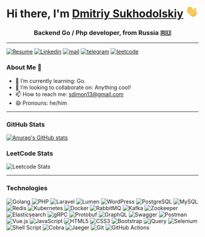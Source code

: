 <h1 align="center">Hi there, I'm <a href="https://sdimon13.com/" target="_blank">Dmitriy Sukhodolskiy</a> 
<img src="https://github.com/sdimon13/sdimon13/raw/main/images/Hi.gif" height="32"/></h1>
<h3 align="center">Backend Go / Php developer, from Russia 🇷🇺</h3>

---

[![Resume](https://img.shields.io/badge/📄resume-gray?&style=for-the-badge)](https://sdimon13.github.io/resume/Dmitriy_Sukhodolskiy_Resume.pdf)
[![Linkedin](https://img.shields.io/badge/linkedin-%230077B5.svg?&style=for-the-badge&logo=linkedin)](https://www.linkedin.com/in/sdimon13/)
[![mail](https://img.shields.io/badge/Gmail-D14836?style=for-the-badge&logo=gmail&logoColor=white)](mailto:sdimon13@gmail.com)
[![telegram](https://img.shields.io/badge/-telegram-blue?style=for-the-badge&logo=Telegram)](https://t.me/D_Suhodolskiy)
[![leetcode](https://img.shields.io/badge/LeetCode-000000?style=for-the-badge&logo=Leetcode&)](https://leetcode.com/sdimon13/)


### About Me 👦

- 🌱 I’m currently learning: Go.
- 👯 I’m looking to collaborate on: Anything cool!
- 📫 How to reach me: sdimon13@gmail.com
- 😄 Pronouns: he/him

---

### GitHub Stats

[![Anurag's GitHub stats](https://github-readme-stats.vercel.app/api?username=sdimon13&show_icons=true&theme=dark)](https://github.com/anuraghazra/github-readme-stats)

### LeetCode Stats

![Leetcode Stats](https://leetcard.jacoblin.cool/sdimon13?theme=dark)

---

### Technologies

<img alt="Golang" src="https://img.shields.io/badge/Golang-%2300ADD8.svg?style=for-the-badge&logo=go&logoColor=white"/>
<img alt="PHP" src="https://img.shields.io/badge/PHP-%23777BB4.svg?style=for-the-badge&logo=php&logoColor=white"/>

<img alt="Laravel" src="https://img.shields.io/badge/Laravel-%23FF2D20.svg?style=for-the-badge&logo=laravel&logoColor=white"/>
<img alt="Lumen" src="https://img.shields.io/badge/Lumen-%23E74430.svg?style=for-the-badge&logo=lumen&logoColor=white"/>
<img alt="WordPress" src="https://img.shields.io/badge/WordPress-%2321759B.svg?style=for-the-badge&logo=wordpress&logoColor=white"/>

<img alt="PostgreSQL" src="https://img.shields.io/badge/PostgreSQL-%23336791.svg?style=for-the-badge&logo=postgresql&logoColor=white"/>
<img alt="MySQL" src="https://img.shields.io/badge/MySQL-%234479A1.svg?style=for-the-badge&logo=mysql&logoColor=white"/>
<img alt="Redis" src="https://img.shields.io/badge/Redis-%23DC382D.svg?style=for-the-badge&logo=redis&logoColor=white"/>

<img alt="Kubernetes" src="https://img.shields.io/badge/Kubernetes-%23326CE5.svg?style=for-the-badge&logo=kubernetes&logoColor=white"/>
<img alt="Docker" src="https://img.shields.io/badge/docker%20-%230db7ed.svg?&style=for-the-badge&logo=docker&logoColor=white"/>
<img alt="RabbitMQ" src="https://img.shields.io/badge/RabbitMQ-%23FF6600.svg?style=for-the-badge&logo=rabbitmq&logoColor=white"/>
<img alt="Kafka" src="https://img.shields.io/badge/Kafka-%23231F20.svg?style=for-the-badge&logo=apache-kafka&logoColor=white"/>
<img alt="Zookeeper" src="https://img.shields.io/badge/Zookeeper-%232E8B57.svg?style=for-the-badge&logo=apache-zookeeper&logoColor=white"/>
<img alt="Elasticsearch" src="https://img.shields.io/badge/Elasticsearch-%23005571.svg?style=for-the-badge&logo=elasticsearch&logoColor=white"/>

<img alt="gRPC" src="https://img.shields.io/badge/gRPC-%230080C2.svg?style=for-the-badge&logo=grpc&logoColor=white"/>
<img alt="Protobuf" src="https://img.shields.io/badge/Protobuf-%233282C9.svg?style=for-the-badge&logo=protocol-buffers&logoColor=white"/>
<img alt="GraphQL" src="https://img.shields.io/badge/GraphQl-E10098?style=for-the-badge&logo=graphql&logoColor=white"/>
<img alt="Swagger" src="https://img.shields.io/badge/Swagger-%2385EA2D.svg?style=for-the-badge&logo=swagger&logoColor=white"/>
<img alt="Postman" src="https://img.shields.io/badge/Postman-%23FF6C37.svg?style=for-the-badge&logo=postman&logoColor=white"/>

<img alt="Vue.js" src="https://img.shields.io/badge/Vue.js-%234FC08D.svg?style=for-the-badge&logo=vue.js&logoColor=white"/>
<img alt="JavaScript" src="https://img.shields.io/badge/javascript%20-%23323330.svg?&style=for-the-badge&logo=javascript&logoColor=%23F7DF1E"/>
<img alt="HTML5" src="https://img.shields.io/badge/html5%20-%23E34F26.svg?&style=for-the-badge&logo=html5&logoColor=white"/>
<img alt="CSS3" src="https://img.shields.io/badge/css3%20-%231572B6.svg?&style=for-the-badge&logo=css3&logoColor=white"/>
<img alt="Bootstrap" src="https://img.shields.io/badge/bootstrap%20-%23563D7C.svg?&style=for-the-badge&logo=bootstrap&logoColor=white"/>
<img alt="jQuery" src="https://img.shields.io/badge/jquery%20-%230769AD.svg?&style=for-the-badge&logo=jquery&logoColor=white"/>
<img alt="Selenium" src="https://img.shields.io/badge/Selenium-43B02A?style=for-the-badge&logo=Selenium&logoColor=white"/>
<img alt="Shell Script" src="https://img.shields.io/badge/shell_script%20-%23121011.svg?&style=for-the-badge&logo=gnu-bash&logoColor=white"/>
<img alt="Cobra" src="https://img.shields.io/badge/Cobra-%232D2D2D.svg?style=for-the-badge&logo=cobra&logoColor=white"/>
<img alt="Jaeger" src="https://img.shields.io/badge/Jaeger-%23004393.svg?style=for-the-badge&logo=jaegertracing&logoColor=white"/>

<img alt="Git" src="https://img.shields.io/badge/git%20-%23F05033.svg?&style=for-the-badge&logo=git&logoColor=white"/>
<img alt="GitHub Actions" src="https://img.shields.io/badge/github%20actions%20-%232671E5.svg?&style=for-the-badge&logo=github%20actions&logoColor=white"/>

